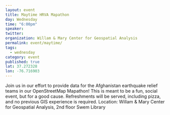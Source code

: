 ```yaml
---
layout: event
title: Maytime HRVA Mapathon 
day: Wednesday
time: "6:00pm"
speaker: 
twitter: 
organization: Willam & Mary Center for Geospatial Analysis
permalink: event/maytime/
tags: 
  - wednesday
category: event
published: true
lat: 37.272328
lon: -76.716903
---
```


Join us in our effort to provide data for the Afghanistan earthquake relief teams in our OpenStreetMap Mapathon! This is meant to be a fun, social event, but for a good cause. Refreshments will be served, including pizza, and no previous GIS experience is required.
Location: Willam & Mary Center for Geospatial Analysis, 2nd floor Swem Library
